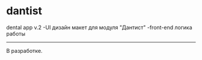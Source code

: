 # dantist
dental app v.2
  -UI дизайн макет для модуля "Дантист"
  -front-end логика работы
  _____________________________
  В разработке. 